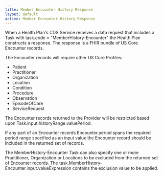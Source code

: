 ```yaml
---
title: Member Encounter History Response
layout: default
active: Member Encounter History Response
---
```


When a Health Plan's CDS Service receives a data request that includes a Task with task.code = "MemberHistory-Encounter" the Health Plan constructs a response. The response is a FHIR bundle of US Core Encounter records. 

The Encounter records will require other US Core Profiles:

* Patient
* Practitioner
* Organization
* Location
* Condition
* Procedure
* Observation
* EpisodeOfCare
* ServiceRequest

The Encounter records returned to the Provider will be restricted based upon Task.input.historyRange.valuePeriod.

If any part of an Encounter records Encounter.period spans the required period range specified as an input value the Encounter record should be included in the returned set of records.

The MemberHistory-Encounter Task can also specify one or more Practitioner, Organization or Locations to be excluded from the returned set of Encounter records. The task.MemberHistory-Encounter.input.valueExpression contains the exclusion value to be applied.

